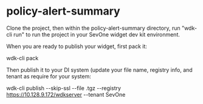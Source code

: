 # policy-alert-summary

Clone the project, then within the policy-alert-summary directory, run "wdk-cli run" to run the project in your SevOne widget dev kit environment.

When you are ready to publish your widget, first pack it:

  wdk-cli pack <widget name>
  
Then publish it to your DI system (update your file name, registry info, and tenant as require for your system:

  wdk-cli publish --skip-ssl --file <widget name>.tgz --registry https://10.128.9.172/wdkserver --tenant SevOne


